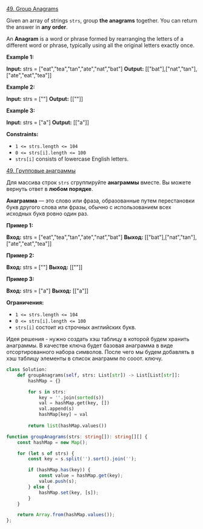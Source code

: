 [49. Group Anagrams](https://leetcode.com/problems/group-anagrams/)

Given an array of strings `strs`, group **the anagrams** together. You can return the answer in **any order**.

An **Anagram** is a word or phrase formed by rearranging the letters of a different word or phrase, typically using all the original letters exactly once.

**Example 1:**

**Input:** strs = ["eat","tea","tan","ate","nat","bat"]
**Output:** [["bat"],["nat","tan"],["ate","eat","tea"]]

**Example 2:**

**Input:** strs = [""]
**Output:** [[""]]

**Example 3:**

**Input:** strs = ["a"]
**Output:** [["a"]]

**Constraints:**

- `1 <= strs.length <= 104`
- `0 <= strs[i].length <= 100`
- `strs[i]` consists of lowercase English letters.


[49. Групповые анаграммы](https://leetcode.com/problems/group-anagrams/)

Для массива строк `strs` сгруппируйте **анаграммы** вместе. Вы можете вернуть ответ в **любом порядке**.

**Анаграмма** — это слово или фраза, образованные путем перестановки букв другого слова или фразы, обычно с использованием всех исходных букв ровно один раз.

**Пример 1:**

**Вход:** strs = ["eat","tea","tan","ate","nat","bat"]
**Выход:** [["bat"],["nat","tan"],["ate","eat","tea"]]

**Пример 2:**

**Вход:** strs = [""]
**Выход:** [[""]]

**Пример 3:**

**Вход:** strs = ["a"]
**Выход:** [["a"]]

**Ограничения:**

- `1 <= strs.length <= 104`
- `0 <= strs[i].length <= 100`
- `strs[i]` состоит из строчных английских букв.

Идея решения - нужно создать хэш таблицу в которой будем хранить анаграммы. В качестве ключа будет базовая анаграмма в виде отсортированного набора символов. После чего мы будем добавлять в хэш таблицу элементы в список анаграмм по сооот. ключу.

```python
class Solution:
    def groupAnagrams(self, strs: List[str]) -> List[List[str]]:
        hashMap = {}

        for s in strs:
            key = ''.join(sorted(s))
            val = hashMap.get(key, [])
            val.append(s)
            hashMap[key] = val
        
        return list(hashMap.values())
```

```typescript
function groupAnagrams(strs: string[]): string[][] {
    const hashMap = new Map();

    for (let s of strs) {
        const key = s.split('').sort().join('');

        if (hashMap.has(key)) {
            const value = hashMap.get(key);
            value.push(s);
        } else {
            hashMap.set(key, [s]);
        }
    }

    return Array.from(hashMap.values());
};
```